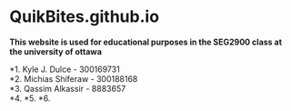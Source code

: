 # QuikBites.github.io

**This website is used for educational purposes in the SEG2900 class at the university of ottawa**



*1. Kyle J. Dulce - 300169731<br/>
*2. Michias Shiferaw - 300188168<br/>
*3. Qassim Alkassir - 8883657<br/>
*4.
*5.
*6.

